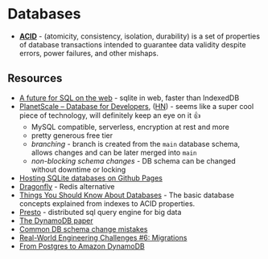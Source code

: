 # Databases

- [**ACID**](https://en.wikipedia.org/wiki/ACID) - (atomicity, consistency, isolation, durability) is a set of properties of database transactions intended to guarantee data validity despite errors, power failures, and other mishaps.


## Resources

- [A future for SQL on the web](https://jlongster.com/future-sql-web) - sqlite in web, faster than IndexedDB
- [PlanetScale – Database for Developers](https://www.planetscale.com/blog/announcing-planetscale-the-database-for-developers), ([HN](https://news.ycombinator.com/item?id=27197873)) - seems like a super cool piece of technology, will definitely keep an eye on it 👍
  - MySQL compatible, serverless, encryption at rest and more
  - pretty generous free tier
  - _branching_ - branch is created from the `main` database schema, allows changes and can be later merged into `main`
  - _non-blocking schema changes_ - DB schema can be changed without downtime or locking
- [Hosting SQLite databases on Github Pages](https://phiresky.github.io/blog/2021/hosting-sqlite-databases-on-github-pages/)
- [Dragonfly](https://github.com/dragonflydb/dragonfly) - Redis alternative
- [Things You Should Know About Databases](https://architecturenotes.co/things-you-should-know-about-databases/) -
  The basic database concepts explained from indexes to ACID properties.
- [Presto](https://prestodb.io) - distributed sql query engine for big data
- [The DynamoDB paper](https://brooker.co.za/blog/2022/07/12/dynamodb.html)
- [Common DB schema change mistakes](https://postgres.ai/blog/20220525-common-db-schema-change-mistakes)
- [Real-World Engineering Challenges #6: Migrations ](https://newsletter.pragmaticengineer.com/p/real-world-engineering-challenges)
- [From Postgres to Amazon DynamoDB](https://www.instacart.com/company/how-its-made/from-postgres-to-amazon-dynamodb-%EF%BF%BC/)


